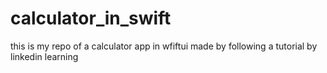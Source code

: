 # calculator_in_swift
this is my repo of a calculator app in wfiftui made by following a tutorial by linkedin learning
